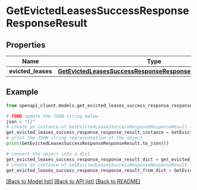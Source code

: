 # GetEvictedLeasesSuccessResponseResponseResult


## Properties

Name | Type | Description | Notes
------------ | ------------- | ------------- | -------------
**evicted_leases** | [**GetEvictedLeasesSuccessResponseResponseResultEvictedLeases**](GetEvictedLeasesSuccessResponseResponseResultEvictedLeases.md) |  | 

## Example

```python
from openapi_client.models.get_evicted_leases_success_response_response_result import GetEvictedLeasesSuccessResponseResponseResult

# TODO update the JSON string below
json = "{}"
# create an instance of GetEvictedLeasesSuccessResponseResponseResult from a JSON string
get_evicted_leases_success_response_response_result_instance = GetEvictedLeasesSuccessResponseResponseResult.from_json(json)
# print the JSON string representation of the object
print(GetEvictedLeasesSuccessResponseResponseResult.to_json())

# convert the object into a dict
get_evicted_leases_success_response_response_result_dict = get_evicted_leases_success_response_response_result_instance.to_dict()
# create an instance of GetEvictedLeasesSuccessResponseResponseResult from a dict
get_evicted_leases_success_response_response_result_from_dict = GetEvictedLeasesSuccessResponseResponseResult.from_dict(get_evicted_leases_success_response_response_result_dict)
```
[[Back to Model list]](../README.md#documentation-for-models) [[Back to API list]](../README.md#documentation-for-api-endpoints) [[Back to README]](../README.md)


